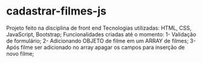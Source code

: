 # cadastrar-filmes-js
Projeto feito na disciplina de front end
Tecnologias utilizadas: HTML, CSS, JavaScript, Bootstrap;
Funcionalidades criadas até o momento:
1- Validação de formulário;
2- Adicionando OBJETO de filme em um ARRAY de filmes;
3- Após filme ser adicionado no array apagar os campos para inserção de novo filme;
